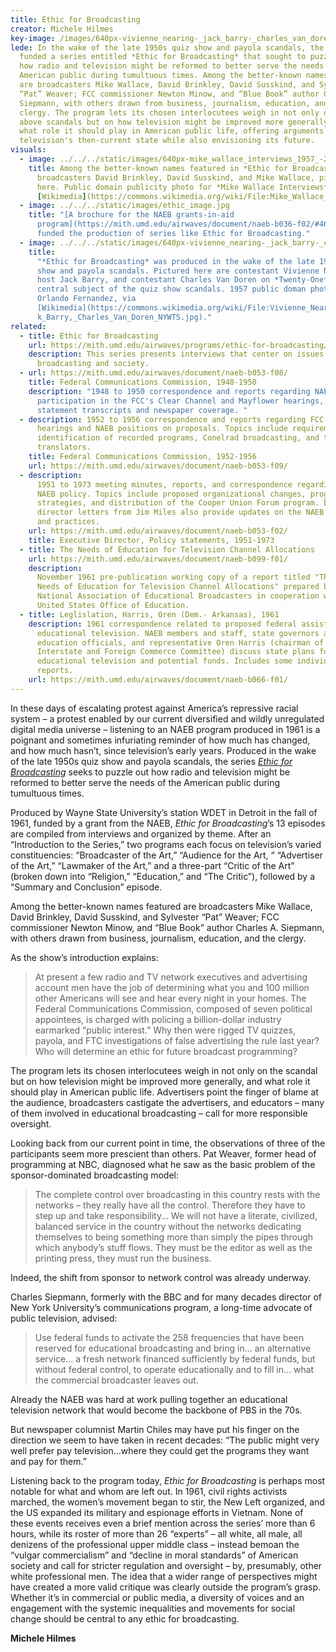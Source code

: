 ```yaml
---
title: Ethic for Broadcasting
creator: Michele Hilmes
key-image: /images/640px-vivienne_nearing-_jack_barry-_charles_van_doren_nywts.jpg
lede: In the wake of the late 1950s quiz show and payola scandals, the NAEB
  funded a series entitled *Ethic for Broadcasting* that sought to puzzle out
  how radio and television might be reformed to better serve the needs of the
  American public during tumultuous times. Among the better-known names featured
  are broadcasters Mike Wallace, David Brinkley, David Susskind, and Sylvester
  “Pat” Weaver; FCC commissioner Newton Minow, and “Blue Book” author Charles A.
  Siepmann, with others drawn from business, journalism, education, and the
  clergy. The program lets its chosen interlocutees weigh in not only on the
  above scandals but on how television might be improved more generally, and
  what role it should play in American public life, offering arguments on
  television's then-current state while also envisioning its future.
visuals:
  - image: ../../../static/images/640px-mike_wallace_interviews_1957_-2-.jpg
    title: Among the better-known names featured in *Ethic for Broadcasting* are
      broadcasters David Brinkley, David Susskind, and Mike Wallace, pictured
      here. Public domain publicity photo for *Mike Wallace Interviews*, via
      [Wikimedia](https://commons.wikimedia.org/wiki/File:Mike_Wallace_Interviews_1957_(2).jpg).
  - image: ../../../static/images/ethic_image.jpg
    title: "[A brochure for the NAEB grants-in-aid
      program](https://mith.umd.edu/airwaves/document/naeb-b036-f02/#46), which
      funded the production of series like Ethic for Broadcasting."
  - image: ../../../static/images/640px-vivienne_nearing-_jack_barry-_charles_van_doren_nywts.jpg
    title:
      "*Ethic for Broadcasting* was produced in the wake of the late 1950s quiz
      show and payola scandals. Pictured here are contestant Vivienne Nearing,
      host Jack Barry, and contestant Charles Van Doren on *Twenty-One*, a
      central subject of the quiz show scandals. 1957 public doman photograph by
      Orlando Fernandez, via
      [Wikimedia](https://commons.wikimedia.org/wiki/File:Vivienne_Nearing,_Jac\
      k_Barry,_Charles_Van_Doren_NYWTS.jpg)."
related:
  - title: Ethic for Broadcasting
    url: https://mith.umd.edu/airwaves/programs/ethic-for-broadcasting/
    description: This series presents interviews that center on issues in
      broadcasting and society.
  - url: https://mith.umd.edu/airwaves/document/naeb-b053-f08/
    title: Federal Communications Commission, 1948-1950
    description: "1948 to 1950 correspondence and reports regarding NAEB's
      participation in the FCC's Clear Channel and Mayflower hearings, including
      statement transcripts and newspaper coverage. "
  - description: 1952 to 1956 correspondence and reports regarding FCC rules and
      hearings and NAEB positions on proposals. Topics include requirements for
      identification of recorded programs, Conelrad broadcasting, and television
      translators.
    title: Federal Communications Commission, 1952-1956
    url: https://mith.umd.edu/airwaves/document/naeb-b053-f09/
  - description:
      1951 to 1973 meeting minutes, reports, and correspondence regarding
      NAEB policy. Topics include proposed organizational changes, programming
      strategies, and distribution of the Cooper Union Forum program. Executive
      director letters from Jim Miles also provide updates on the NAEB's plans
      and practices.
    url: https://mith.umd.edu/airwaves/document/naeb-b053-f02/
    title: Executive Director, Policy statements, 1951-1973
  - title: The Needs of Education for Television Channel Allocations
    url: https://mith.umd.edu/airwaves/document/naeb-b099-f01/
    description:
      November 1961 pre-publication working copy of a report titled "The
      Needs of Education for Television Channel Allocations" prepared by the
      National Association of Educational Broadcasters in cooperation with the
      United States Office of Education.
  - title: Leglislation, Harris, Oren (Dem.- Arkansas), 1961
    description: 1961 correspondence related to proposed federal assistance for
      educational television. NAEB members and staff, state governors and
      education officials, and representative Oren Harris (chairman of the House
      Interstate and Foreign Commerce Committee) discuss state plans for
      educational television and potential funds. Includes some individual state
      reports.
    url: https://mith.umd.edu/airwaves/document/naeb-b066-f01/
---
```


In these days of escalating protest against America’s repressive racial system – a protest enabled by our current diversified and wildly unregulated digital media universe – listening to an NAEB program produced in 1961 is a poignant and sometimes infuriating reminder of how much has changed, and how much hasn’t, since television’s early years. Produced in the wake of the late 1950s quiz show and payola scandals, the series _[Ethic for Broadcasting](https://mith.umd.edu/airwaves/programs/ethic-for-broadcasting/)_ seeks to puzzle out how radio and television might be reformed to better serve the needs of the American public during tumultuous times.

Produced by Wayne State University’s station WDET in Detroit in the fall of 1961, funded by a grant from the NAEB, _Ethic for Broadcasting_’s 13 episodes are compiled from interviews and organized by theme. After an “Introduction to the Series,” two programs each focus on television’s varied constituencies: “Broadcaster of the Art,” “Audience for the Art, “ “Advertiser of the Art,” “Lawmaker of the Art,” and a three-part “Critic of the Art” (broken down into “Religion,” “Education,” and “The Critic”), followed by a “Summary and Conclusion” episode.

Among the better-known names featured are broadcasters Mike Wallace, David Brinkley, David Susskind, and Sylvester “Pat” Weaver; FCC commissioner Newton Minow, and “Blue Book” author Charles A. Siepmann, with others drawn from business, journalism, education, and the clergy.

As the show’s introduction explains:

> At present a few radio and TV network executives and advertising account men have the job of determining what you and 100 million other Americans will see and hear every night in your homes. The Federal Communications Commission, composed of seven political appointees, is charged with policing a billion-dollar industry earmarked “public interest.” Why then were rigged TV quizzes, payola, and FTC investigations of false advertising the rule last year? Who will determine an ethic for future broadcast programming?

The program lets its chosen interlocutees weigh in not only on the scandal but on how television might be improved more generally, and what role it should play in American public life. Advertisers point the finger of blame at the audience, broadcasters castigate the advertisers, and educators – many of them involved in educational broadcasting – call for more responsible oversight.

Looking back from our current point in time, the observations of three of the participants seem more prescient than others. Pat Weaver, former head of programming at NBC, diagnosed what he saw as the basic problem of the sponsor-dominated broadcasting model:

> The complete control over broadcasting in this country rests with the networks – they really have all the control. Therefore they have to step up and take responsibility… We will not have a literate, civilized, balanced service in the country without the networks dedicating themselves to being something more than simply the pipes through which anybody’s stuff flows. They must be the editor as well as the printing press, they must run the business.

Indeed, the shift from sponsor to network control was already underway.

Charles Siepmann, formerly with the BBC and for many decades director of New York University’s communications program, a long-time advocate of public television, advised:

> Use federal funds to activate the 258 frequencies that have been reserved for educational broadcasting and bring in… an alternative service… a fresh network financed sufficiently by federal funds, but without federal control, to operate educationally and to fill in… what the commercial broadcaster leaves out.

Already the NAEB was hard at work pulling together an educational television network that would become the backbone of PBS in the 70s.

But newspaper columnist Martin Chiles may have put his finger on the direction we seem to have taken in recent decades: “The public might very well prefer pay television…where they could get the programs they want and pay for them.”

Listening back to the program today, _Ethic for Broadcasting_ is perhaps most notable for what and whom are left out. In 1961, civil rights activists marched, the women’s movement began to stir, the New Left organized, and the US expanded its military and espionage efforts in Vietnam. None of these events receives even a brief mention across the series’ more than 6 hours, while its roster of more than 26 “experts” – all white, all male, all denizens of the professional upper middle class – instead bemoan the “vulgar commercialism” and “decline in moral standards” of American society and call for stricter regulation and oversight – by, presumably, other white professional men. The idea that a wider range of perspectives might have created a more valid critique was clearly outside the program’s grasp. Whether it’s in commercial or public media, a diversity of voices and an engagement with the systemic inequalities and movements for social change should be central to any ethic for broadcasting.

**Michele Hilmes**
